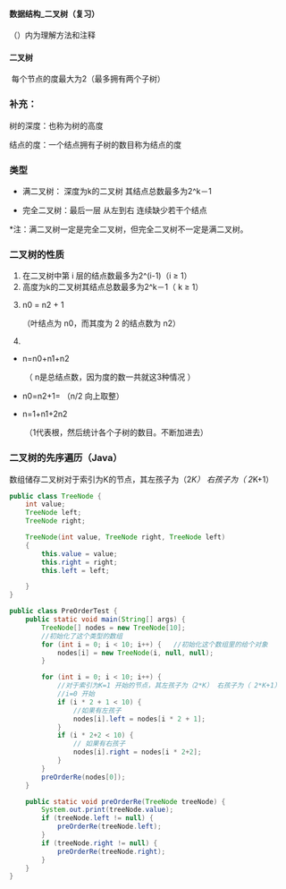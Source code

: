 #### 数据结构_二叉树（复习）

（）内为理解方法和注释

#### 二叉树 

​	每个节点的度最大为2（最多拥有两个子树）

### 补充：

树的深度：也称为树的高度

结点的度：一个结点拥有子树的数目称为结点的度



### 类型

+ 满二叉树： 深度为k的二叉树 其结点总数最多为2^k－1

+ 完全二叉树：最后一层 从左到右 连续缺少若干个结点

*注：满二叉树一定是完全二叉树，但完全二叉树不一定是满二叉树。

### 二叉树的性质

1. 在二叉树中第 i 层的结点数最多为2^(i-1)（i ≥ 1）
2. 高度为k的二叉树其结点总数最多为2^k－1（ k ≥ 1）

 <!--          一个  i减一次      -->

<!--           一个  K次减一      -->

3. n0 = n2 + 1 

   （叶结点为 n0，而其度为 2 的结点数为 n2）

4. 

   + n=n0+n1+n2

     ​	（ n是总结点数，因为度的数一共就这3种情况 ）

   + n0=n2+1= （n/2 向上取整）

   + n=1+n1+2n2

     ​	（1代表根，然后统计各个子树的数目。不断加进去）

###  二叉树的先序遍历（Java）

数组储存二叉树对于索引为K的节点，其左孩子为（2*K） 右孩子为（ 2*K+1）

```Java
public class TreeNode {
    int value;
    TreeNode left;
    TreeNode right;

    TreeNode(int value, TreeNode right, TreeNode left)
    {
        this.value = value;
        this.right = right;
        this.left = left;

    }
}
```

```Java
public class PreOrderTest {
    public static void main(String[] args) {
        TreeNode[] nodes = new TreeNode[10];
        //初始化了这个类型的数组
        for (int i = 0; i < 10; i++) {   //初始化这个数组里的给个对象
            nodes[i] = new TreeNode(i, null, null);
        }

        for (int i = 0; i < 10; i++) {
            //对于索引为K=1 开始的节点，其左孩子为（2*K） 右孩子为（ 2*K+1）
            //i=0 开始
            if (i * 2 + 1 < 10) {
                //如果有左孩子
                nodes[i].left = nodes[i * 2 + 1];
            }
            if (i * 2+2 < 10) {
                // 如果有右孩子
                nodes[i].right = nodes[i * 2+2];
            }
        }
        preOrderRe(nodes[0]);
    }

    public static void preOrderRe(TreeNode treeNode) {
        System.out.print(treeNode.value);
        if (treeNode.left != null) {
            preOrderRe(treeNode.left);
        }
        if (treeNode.right != null) {
            preOrderRe(treeNode.right);
        }
    }
}
```


